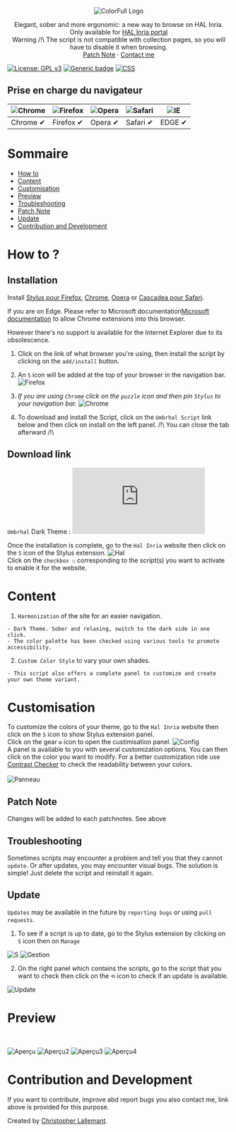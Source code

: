 <p align="center">
  <img alt="ColorFull Logo" src="https://raw.githubusercontent.com/Hypersoby/Hal-Inria-Scripts/master/Ressources/Logo%20Ombre.png">
  <br>
  
<p align="center">
  Elegant, sober and more ergonomic: a new way to browse on HAL Inria.
   <br>
   Only available for <a href="https://inria.hal.science/">HAL Inria portal</a> 
   <br>
   Warning /!\ The script is not compatible with collection pages, so you will have to disable it when browsing.
   <br>
  <a href="https://github.com/Hypersoby/Hal-Inria-Scripts/wiki/Notes-de-patch">Patch Note</a>
  ·
  <a href="mailto:christopher.lallemant@inrie.fr?subject=Mail from our Website">Contact me</a>
  
  
[![License: GPL v3](https://img.shields.io/badge/License-GPLv3-blue.svg)](https://www.gnu.org/licenses/gpl-3.0) [![Generic badge](https://img.shields.io/badge/Version-1.0-<COLOR>.svg)](https://shields.io/) [![CSS](https://img.shields.io/badge/Language-CSS-red.svg)](https://shields.io/)
  

  
## Prise en charge du navigateur

![Chrome](https://cloud.githubusercontent.com/assets/398893/3528328/23bc7bc4-078e-11e4-8752-ba2809bf5cce.png) | ![Firefox](https://cloud.githubusercontent.com/assets/398893/3528329/26283ab0-078e-11e4-84d4-db2cf1009953.png) | ![Opera](https://cloud.githubusercontent.com/assets/398893/3528330/27ec9fa8-078e-11e4-95cb-709fd11dac16.png) | ![Safari](https://cloud.githubusercontent.com/assets/398893/3528331/29df8618-078e-11e4-8e3e-ed8ac738693f.png) |![IE](https://i.imgur.com/VrwCzaU.png)
--- | --- | --- | --- | --- |
Chrome ✔ | Firefox ✔ | Opera ✔ | Safari ✔ |  EDGE ✔ |
  
# Sommaire
  - [How to](#How-to)
  - [Content](#Content) 
  - [Customisation](#Customisation) 
  - [Preview](#Preview)
  - [Troubleshooting](#Troubleshooting)
  - [Patch Note](#Patch-Note)
  - [Update](#Update) 
  - [Contribution and Development](#Contribution-et-Développement)

# How to ?

## Installation 
Install [Stylus pour Firefox](https://addons.mozilla.org/fr/firefox/addon/styl-us/), [Chrome](https://chrome.google.com/webstore/detail/stylus/clngdbkpkpeebahjckkjfobafhncgmne), [Opera](https://addons.opera.com/en-gb/extensions/details/stylus/) or [Cascadea pour Safari](https://cascadea.app/).
  
If you are on Edge. Please refer to Microsoft documentation[Microsoft documentation](https://support.microsoft.com/fr-fr/microsoft-edge/ajouter-d%C3%A9sactiver-ou-supprimer-des-extensions-dans-microsoft-edge-9c0ec68c-2fbc-2f2c-9ff0-bdc76f46b026) to allow Chrome extensions into this browser. 

However there's no support is available for the Internet Explorer due to its obsolescence.

1. Click on the link of what browser you're using, then install the script by clicking on the `add/install` button.

2. An `S` icon will be added at the top of your browser in the navigation bar.
![Firefox](https://i.imgur.com/28AipgL.png)

3. *If you are using `Chrome` click on the `puzzle` icon and then pin `Stylus` to your navigation bar.*
![Chrome](https://i.imgur.com/a6PzHSY.png)

4. To download and install the Script, click on the `Umbrhal Script` link below and then click on install on the left panel. /!\ You can close the tab afterward /!\ 

## Download link
`Umbrhal` Dark Theme : ![Script Umbrhal](https://github.com/Hypersoby/Hal-Inria-Scripts/raw/master/Umbrhal.user.css)
  
  

 
Once the installation is complete, go to the `Hal Inria` website then click on the `S` icon of the Stylus extension.
![Hal](https://i.imgur.com/i9Bg4xo.jpg)
<br>
Click on the `checkbox ☐` corresponding to the script(s) you want to activate to enable it for the website.
# Content

1. `Harmonization` of the site for an easier navigation.
```
- Dark Theme. Sober and relaxing, switch to the dark side in one click.
- The color palette has been checked using various tools to promote accessibility.
```

2. `Custom Color Style` to vary your own shades.
```
- This script also offers a complete panel to customize and create your own theme variant.
```

# Customisation 
  
To customize the colors of your theme, go to the `Hal Inria` website then click on the `S` icon to show Stylus extension panel.
<br>
Click on the gear `⚙` icon to open the custimisation panel.
![Config](https://i.imgur.com/dDzOOxD.jpg)  
A panel is available to you with several customization options. You can then click on the color you want to modify.
For a better customization ride use <a href="https://webaim.org/resources/contrastchecker/">Contrast Checker</a> to check the readability between your colors.
<br>  
![Panneau](https://i.imgur.com/LtyaVDn.png)
  
## Patch Note

Changes will be added to each patchnotes. See above

## Troubleshooting

Sometimes scripts may encounter a problem and tell you that they cannot `update`.
Or after updates, you may encounter visual bugs.
The solution is simple! Just delete the script and reinstall it again.

## Update

`Updates` may be available in the future by `reporting bugs` or using `pull requests`.

1. To see if a script is up to date, go to the Stylus extension by clicking on `S` icon then on `Manage`

![S](https://i.imgur.com/lmYa50c.png)
![Gestion](https://i.imgur.com/TKGpDNo.png)

2. On the right panel which contains the scripts, go to the script that you want to check then click on the `⟲` icon to check if an update is available.

![Update](https://i.imgur.com/RQi90O6.jpg)

# Preview

<p align="center">
<br>
  
![Aperçu](https://i.imgur.com/SmreF2H.png)
![Aperçu2](https://i.imgur.com/kK0yqEH.png)
![Aperçu3](https://i.imgur.com/L1IBj2D.png)
![Aperçu4](https://i.imgur.com/B957cS9.png)


# Contribution and Development

If you want to contribute, improve abd report bugs you also contact me, link above is provided for this purpose.

Created by <a href="mailto:christopherlallemant@inria.fr?subject=Mail from our Website">Christopher Lallemant</a>.
